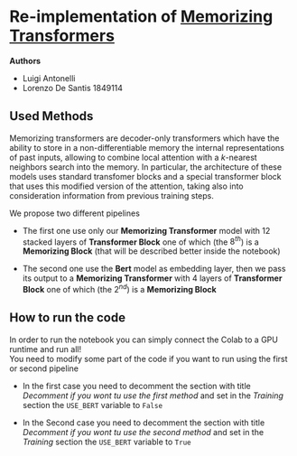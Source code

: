 # Re-implementation of [Memorizing Transformers](https://openreview.net/pdf?id=TrjbxzRcnf-)
**Authors**
* Luigi Antonelli 
* Lorenzo De Santis 1849114

## Used Methods
Memorizing transformers are decoder-only transformers which have the ability to store in a non-differentiable memory the internal representations of past inputs, allowing to combine local attention with a $k$-nearest neighbors search into the memory. In particular, the architecture of these models uses standard transfomer blocks and a special transformer block that uses this modified version of the attention, taking also into consideration information from previous training steps.

We propose two different pipelines
* The first one use only our **Memorizing Transformer** model with 12 stacked layers of **Transformer Block** one of which (the $8^{th}$) is a **Memorizing Block** (that will be described better inside the notebook)

* The second one use the **Bert** model as embedding layer, then we pass its output to a **Memorizing Transformer** with 4 layers of **Transformer Block** one of which (the $2^{nd}$) is a **Memorizing Block**

## How to run the code
In order to run the notebook you can simply connect the Colab to a GPU runtime and run all!  
You need to modify some part of the code if you want to run using the first or second pipeline
* In the first case you need to decomment the section with title *Decomment if you wont tu use the first method* and set in the *Training* section the `USE_BERT` variable to `False`

* In the Second case you need to decomment the section with title *Decomment if you wont tu use the second method* and set in the *Training* section the `USE_BERT` variable to `True`
